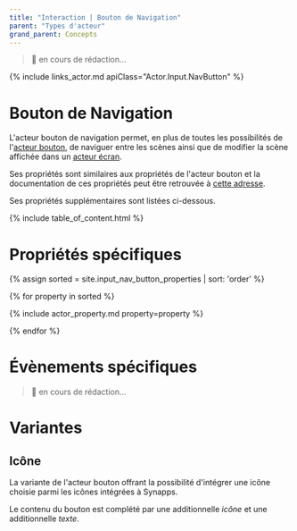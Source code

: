 ```yaml
---
title: "Interaction | Bouton de Navigation"
parent: "Types d'acteur"
grand_parent: Concepts
---
```


> 🚧 en cours de rédaction...

{% include links_actor.md apiClass="Actor.Input.NavButton" %}

# Bouton de Navigation

L'acteur bouton de navigation permet, en plus de toutes les possibilités de l'[acteur bouton](./input-button.md), de naviguer entre les scènes ainsi que de modifier la scène affichée dans un [acteur écran](./display-screen.md).

Ses propriétés sont similaires aux propriétés de l'acteur bouton et la documentation de ces propriétés peut être retrouvée à [cette adresse](./input-button.md).

Ses propriétés supplémentaires sont listées ci-dessous.

{% include table_of_content.html %}

# Propriétés spécifiques

{% assign sorted = site.input_nav_button_properties | sort: 'order' %}

{% for property in sorted %}

{% include actor_property.md property=property %}

{% endfor %}

# Évènements spécifiques

> 🚧 en cours de rédaction...

# Variantes

## Icône

La variante de l'acteur bouton offrant la possibilité d'intégrer une icône choisie parmi les icônes intégrées à Synapps.

Le contenu du bouton est complété par une additionnelle *icône* et une additionnelle *texte*.
